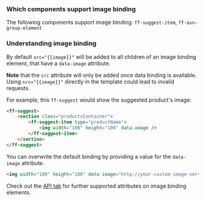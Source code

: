 ### Which components support image binding
The following components support image binding: `ff-suggest-item`, `ff-asn-group-element`

 ### Understanding image binding
By default `src="{{image}}"` will be added to all children of an image binding element, that have a `data-image` 
attribute. 

**Note** that the `src` attribute will only be added once data binding is available.
Using `src="{{image}}"` directly in the template could lead to invalid requests.
 
For example, this `ff-suggest` would show the suggested product's image:
```html
<ff-suggest>
    <section class="productsContainer">
        <ff-suggest-item type="productName">
            <img width="100" height="100" data-image />
        </ff-suggest-item>
    </section>
</ff-suggest>
``` 

You can overwrite the default binding by providing a value for the `data-image` attribute.
```html
<img width="100" height="100" data-image="http://your-custom-image-server/{{attributes.articleNr}}" />
```

Check out the [API tab](/api/1.2/ImageBindingBehavior#tab=api) for further supported attributes on image binding elements.

